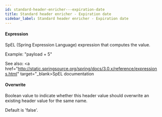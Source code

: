 ```yaml
---
id: standard-header-enricher---expiration-date
title: Standard header enricher - Expiration date
sidebar_label: Standard header enricher - Expiration date
---
```

#### Expression
SpEL (Spring Expression Language) expression that computes the value.

Example:
"payload + 5"

See also: 
<a href="http://static.springsource.org/spring/docs/3.0.x/reference/expressions.html" target="_blank>SpEL documentation</a>

#### Overwrite
Boolean value to indicate whether this header value should overwrite an existing header value for the same name.

Default is 'false'.

